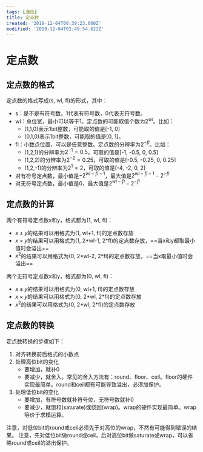 ```yaml
---
tags: [通信]
title: 定点数
created: '2019-12-04T00:39:23.060Z'
modified: '2019-12-04T02:49:54.622Z'
---
```


# 定点数

## 定点数的格式

定点数的格式写成(s, wl, fl)的形式，其中：

* s：是不是有符号数。1代表有符号数，0代表无符号数。
* wl：总位宽，最小可以等于1。定点数的可能取值个数为$2^{wl}$。比如：
  * (1,1,0)表示1bit整数，可能取的值是[-1, 0]
  * (0,1,0)表示1bit整数，可能取的值是[0, 1]。
* fl：小数点位置，可以是任意整数。定点数的分辨率为$2^{-fl}$。比如：
  * (1,2,1)的分辨率为$2^{-1}=0.5$，可取的值是[-1, -0.5, 0, 0.5]
  * (1,2,2)的分辨率为$2^{-2}=0.25$，可取的值是[-0.5, -0.25, 0, 0.25]
  * (1,2,-1)的分辨率为$2^1=2$，可取的值是[-4, -2, 0, 2]
* 对有符号定点数，最小值是$-2^{wl-fl-1}$，最大值是$2^{wl-fl-1}-2^{-fl}$
* 对无符号定点数，最小值是0，最大值是$2^{wl-fl}-2^{-fl}$

## 定点数的计算

两个有符号定点数x和y，格式都为(1, wl, fl)：

* $x \pm y$的结果可以用格式为(1, wl+1, fl)的定点数存放
* $x \times y$的结果可以用格式为(1, 2\*wl-1, 2\*fl)的定点数存放，==当x和y都取最小值时会溢出==
* $x^2$的结果可以用格式为(0, 2\*wl-2, 2\*fl)的定点数存放，==当x取最小值时会溢出==

两个无符号定点数x和y，格式都为(0, wl, fl)：

* $x \pm y$的结果可以用格式为(0, wl+1, fl)的定点数存放
* $x \times y$的结果可以用格式为(0, 2\*wl, 2\*fl)的定点数存放
* $x^2$的结果可以用格式为(0, 2\*wl, 2\*fl)的定点数存放

## 定点数的转换

定点数转换的步骤如下：

1. 对齐转换前后格式的小数点
2. 处理高位bit的变化
   * 要增加，就补0
   * 要减少，就舍入。常见的舍入方法有：round、floor、ceil。floor的硬件实现最简单。round和ceil都有可能导致溢出，必须加保护。
3. 处理低位bit的变化
   * 要增加，有符号数就补符号位，无符号数就补0
   * 要减少，就饱和(saturate)或绕回(wrap)。wrap的硬件实现最简单。wrap等价于求模运算。

注意，对低位bit的round或ceil必须先于对高位的wrap，不然有可能得到错误的结果。
注意，先对低位bit做round或ceil，后对高位bit做saturate或wrap，可以省略round或ceil的溢出保护。
